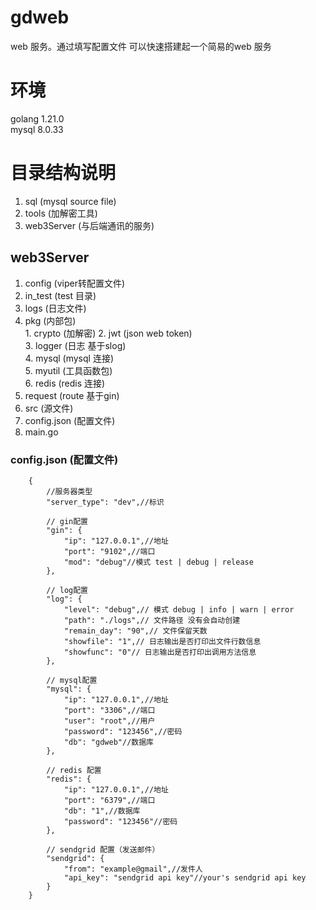 # gdweb
 web 服务。通过填写配置文件 可以快速搭建起一个简易的web 服务  

# 环境
 golang 1.21.0  
 mysql 8.0.33  
# 目录结构说明
 1. sql (mysql source file)  
 2. tools (加解密工具)  
 3. web3Server (与后端通讯的服务)  

 ## web3Server
  1. config (viper转配置文件)  
  2. in_test (test 目录)  
  3. logs (日志文件)  
  4. pkg (内部包)  
    1. crypto (加解密) 
    2. jwt (json web token)  
    3. logger (日志 基于slog)  
    4. mysql (mysql 连接)  
    5. myutil (工具函数包)  
    6. redis (redis 连接)  
  5. request (route 基于gin)  
  6. src (源文件)  
  7. config.json (配置文件)
  8. main.go  
  ### config.json (配置文件)  
        {
            //服务器类型
            "server_type": "dev",//标识

            // gin配置
            "gin": {
                "ip": "127.0.0.1",//地址
                "port": "9102",//端口
                "mod": "debug"//模式 test | debug | release
            },

            // log配置
            "log": {
                "level": "debug",// 模式 debug | info | warn | error
                "path": "./logs",// 文件路径 没有会自动创建
                "remain_day": "90",// 文件保留天数
                "showfile": "1",// 日志输出是否打印出文件行数信息
                "showfunc": "0"// 日志输出是否打印出调用方法信息
            },

            // mysql配置
            "mysql": {
                "ip": "127.0.0.1",//地址
                "port": "3306",//端口
                "user": "root",//用户
                "password": "123456",//密码
                "db": "gdweb"//数据库
            },

            // redis 配置
            "redis": {
                "ip": "127.0.0.1",//地址
                "port": "6379",//端口
                "db": "1",//数据库
                "password": "123456"//密码
            },

            // sendgrid 配置（发送邮件）
            "sendgrid": {
                "from": "example@gmail",//发件人
                "api_key": "sendgrid api key"//your's sendgrid api key
            }
        }
   


